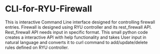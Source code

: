 # CLI-for-RYU-Firewall
This is interactive Command Line interface designed for controlling firewall entries. Firewall is designed using RYU controller and its rest_firewall API. Rest_firewall API needs input in specific format. This small python code creates a interactive API with help functionality and takes User input in natural language and converts it to curl command to add/update/delete rules defined on RYU controller.
